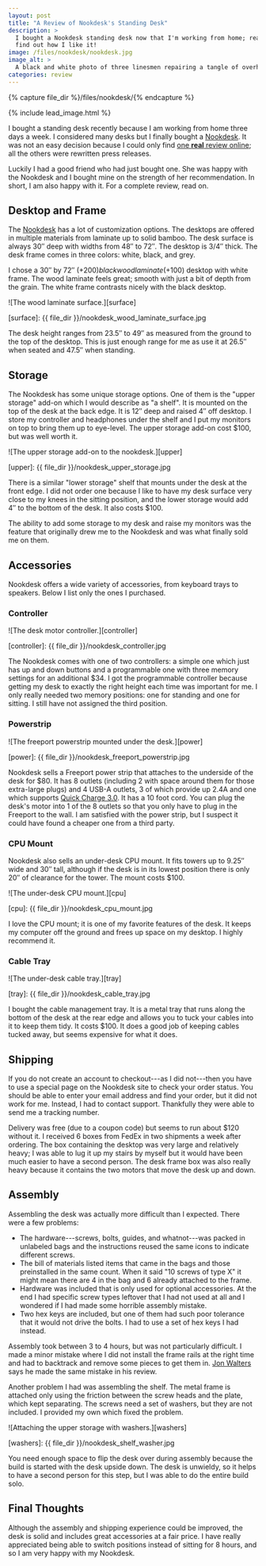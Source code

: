 ```yaml
---
layout: post
title: "A Review of Nookdesk's Standing Desk"
description: >
  I bought a Nookdesk standing desk now that I'm working from home; read on to
  find out how I like it!
image: /files/nookdesk/nookdesk.jpg
image_alt: >
  A black and white photo of three linesmen repairing a tangle of overhead wires.
categories: review
---
```


{% capture file_dir %}/files/nookdesk/{% endcapture %}

{% include lead_image.html %}

I bought a standing desk recently because I am working from home three days a
week. I considered many desks but I finally bought a [Nookdesk][nookdesk]. It
was not an easy decision because I could only find [one **real** review
online][review]; all the others were rewritten press releases.

Luckily I had a good friend who had just bought one. She was happy with the
Nookdesk and I bought mine on the strength of her recommendation. In short, I
am also happy with it. For a complete review, read on.

[nookdesk]: https://www.nookdesk.com/
[review]: https://macsources.com/nookdesk-review-ordering-and-building-of-the-smart-desk-that-enhances-your-life/

## Desktop and Frame

The [Nookdesk][nookdesk] has a lot of customization options. The desktops are
offered in multiple materials from laminate up to solid bamboo. The desk
surface is always 30″ deep with widths from 48″ to 72″. The desktop is 3/4″
thick. The desk frame comes in three colors: white, black, and grey.

I chose a 30″ by 72″ (+$200) blackwood laminate (+$100) desktop with white
frame.  The wood laminate feels great; smooth with
just a bit of depth from the grain. The white frame contrasts nicely with the
black desktop.

![The wood laminate surface.][surface]

[surface]: {{ file_dir }}/nookdesk_wood_laminate_surface.jpg

The desk height ranges from 23.5″ to 49″ as measured from the ground to the
top of the desktop. This is just enough range for me as use it at 26.5″ when
seated and 47.5″ when standing.

## Storage

The Nookdesk has some unique storage options. One of them is the "upper
storage" add-on which I would describe as "a shelf". It is mounted on the top
of the desk at the back edge. It is 12″ deep and raised 4″ off desktop. I
store my controller and headphones under the shelf and I put my monitors on
top to bring them up to eye-level. The upper storage add-on cost $100, but was
well worth it.

![The upper storage add-on to the nookdesk.][upper]

[upper]: {{ file_dir }}/nookdesk_upper_storage.jpg

There is a similar "lower storage" shelf that mounts under the desk at the
front edge. I did not order one because I like to have my desk surface very
close to my knees in the sitting position, and the lower storage would add 4″
to the bottom of the desk. It also costs $100.

The ability to add some storage to my desk and raise my monitors was the
feature that originally drew me to the Nookdesk and was what finally sold me
on them.

## Accessories

Nookdesk offers a wide variety of accessories, from keyboard trays to
speakers. Below I list only the ones I purchased.

### Controller

![The desk motor controller.][controller]

[controller]: {{ file_dir }}/nookdesk_controller.jpg

The Nookdesk comes with one of two controllers: a simple one which just has up
and down buttons and a programmable one with three memory settings for an
additional $34. I got the programmable controller because getting my desk to
exactly the right height each time was important for me. I only really needed
two memory positions: one for standing and one for sitting. I still have not
assigned the third position.

### Powerstrip

![The freeport powerstrip mounted under the desk.][power]

[power]: {{ file_dir }}/nookdesk_freeport_powerstrip.jpg

Nookdesk sells a Freeport power strip that attaches to the
underside of the desk for $80. It has 8 outlets (including 2 with space around
them for those extra-large plugs) and 4 USB-A outlets, 3 of which provide up
2.4A and one which supports [Quick Charge 3.0][qc]. It has a 10 foot cord. You
can plug the desk's motor into 1 of the 8 outlets so that you only have to
plug in the Freeport to the wall. I am satisfied with the power strip, but I
suspect it could have found a cheaper one from a third party.

[qc]: https://en.wikipedia.org/wiki/Quick_Charge

### CPU Mount

Nookdesk also sells an under-desk CPU mount. It fits towers up to 9.25″ wide
and 30″ tall, although if the desk is in its lowest position there is only 20″
of clearance for the tower. The mount costs $100.

![The under-desk CPU mount.][cpu]

[cpu]: {{ file_dir }}/nookdesk_cpu_mount.jpg

I love the CPU mount; it is one of my favorite features of the desk. It keeps
my computer off the ground and frees up space on my desktop. I highly
recommend it.

### Cable Tray

![The under-desk cable tray.][tray]

[tray]: {{ file_dir }}/nookdesk_cable_tray.jpg

I bought the cable management tray. It is a metal tray that runs along the
bottom of the desk at the rear edge and allows you to tuck your cables into it
to keep them tidy. It costs $100. It does a good job of keeping cables tucked
away, but seems expensive for what it does.

## Shipping

If you do not create an account to checkout---as I did not---then you have to
use a special page on the Nookdesk site to check your order status. You should
be able to enter your email address and find your order, but it did not work
for me. Instead, I had to contact support. Thankfully they were able to send
me a tracking number.

Delivery was free (due to a coupon code) but seems to run about $120 without
it. I received 6 boxes from FedEx in two shipments a week after ordering. The
box containing the desktop was very large and relatively heavy; I was able to
lug it up my stairs by myself but it would have been much easier to have a
second person. The desk frame box was also really heavy because it contains
the two motors that move the desk up and down.

## Assembly

Assembling the desk was actually more difficult than I expected. There were a
few problems:

- The hardware---screws, bolts, guides, and whatnot---was packed in unlabeled
bags and the instructions reused the same icons to indicate different screws.
- The bill of materials listed items that came in the bags and those
preinstalled in the same count. When it said "10 screws of type X" it might
mean there are 4 in the bag and 6 already attached to the frame.
- Hardware was included that is only used for optional accessories. At the end
I had specific screw types leftover that I had not used at all and I wondered
if I had made some horrible assembly mistake.
- Two hex keys are included, but one of them had such poor tolerance that it
would not drive the bolts. I had to use a set of hex keys I had instead.

Assembly took between 3 to 4 hours, but was not particularly difficult. I made
a minor mistake where I did not install the frame rails at the right time and
had to backtrack and remove some pieces to get them in. [Jon Walters][review]
says he made the same mistake in his review.

Another problem I had was assembling the shelf. The metal frame is attached
only using the friction between the screw heads and the plate, which kept
separating. The screws need a set of washers, but they are not included. I
provided my own which fixed the problem.

![Attaching the upper storage with washers.][washers]

[washers]: {{ file_dir }}/nookdesk_shelf_washer.jpg

You need enough space to flip the desk over during assembly because the build
is started with the desk upside down. The desk is unwieldy, so it helps to
have a second person for this step, but I was able to do the entire build
solo.

## Final Thoughts

Although the assembly and shipping experience could be improved, the desk is
solid and includes great accessories at a fair price. I have really
appreciated being able to switch positions instead of sitting for 8 hours, and
so I am very happy with my Nookdesk.

